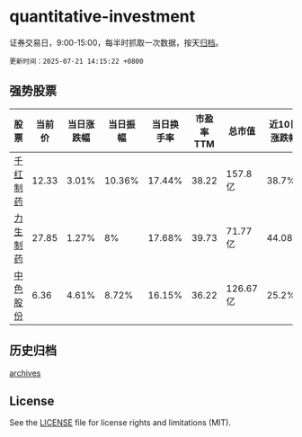 # quantitative-investment

证券交易日，9:00-15:00，每半时抓取一次数据，按天[归档](archives)。

`更新时间：2025-07-21 14:15:22 +0800`

## 强势股票

|股票|当前价|当日涨跌幅|当日振幅|当日换手率|市盈率TTM|总市值|近10日涨跌幅|
|----|----|----|----|----|----|----|----|
|[千红制药](https://xueqiu.com/S/SZ002550)|12.33|3.01%|10.36%|17.44%|38.22|157.8亿|38.7%|
|[力生制药](https://xueqiu.com/S/SZ002393)|27.85|1.27%|8%|17.68%|39.73|71.77亿|44.08%|
|[中色股份](https://xueqiu.com/S/SZ000758)|6.36|4.61%|8.72%|16.15%|36.22|126.67亿|25.2%|

## 历史归档

[archives](archives)

## License

See the [LICENSE](LICENSE) file for license rights and limitations (MIT).